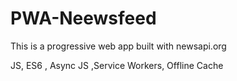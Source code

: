 # PWA-Neewsfeed

This is a progressive web app built with newsapi.org

JS, ES6 , Async JS ,Service Workers, Offline Cache

